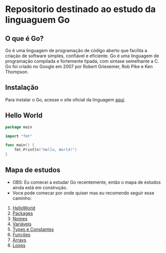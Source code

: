 # Repositorio destinado ao estudo da linguaguem Go

## O que é Go?

Go é uma linguagem de programação de código aberto que facilita a criação de software simples, confiável e eficiente. Go é uma linguagem de programação compilada e fortemente tipada, com sintaxe semelhante a C. Go foi criado no Google em 2007 por Robert Griesemer, Rob Pike e Ken Thompson.

## Instalação

Para instalar o Go, acesse o site oficial da linguagem [aqui](https://golang.org/dl/).

## Hello World

```go
package main

import "fmt"

func main() {
    fmt.Println("Hello, World!")
}
```

## Mapa de estudos

- OBS: Eu comecei a estudar Go recentemente, então o mapa de estudos ainda está em construção.
- Voce pode comecar por onde quiser mas eu recomendo seguir esse caminho: 

1. [HelloWorld](hello-world/readme.md)
2. [Packages](packages/packages.md)
2. [Nomes](names/names_pubs_privates.md)
3. [Variáveis](variables/variables.md)
4. [Types e Constantes](typesAndConst/types.md)
5. [Funções](functions/functions.md)
6. [Arrays](arrays/arrays.md)
7. [Loops](loops/loops.md)
